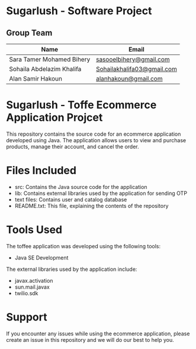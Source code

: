 # Sugarlush - Software Project
 
## Group Team
| Name | Email |
|------|-------|
| Sara Tamer Mohamed Bihery | sasooelbihery@gmail.com |
| Sohaila Abdelazim Khalifa | Sohailakhalifa03@gmail.com |
| Alan Samir Hakoun | alanhakoun@gmail.com |

# Sugarlush - Toffe Ecommerce Application Projcet 
This repository contains the source code for an ecommerce application developed using Java.
The application allows users to view and purchase products, manage their account, and cancel the order.

# Files Included
- src: Contains the Java source code for the application
- lib: Contains external libraries used by the application for sending OTP 
- text files: Contains user and catalog database
- README.txt: This file, explaining the contents of the repository

# Tools Used
The toffee application was developed using the following tools:

- Java SE Development

The external libraries used by the application include:
- javax.activation
- sun.mail.javax
- twilio.sdk

# Support
If you encounter any issues while using the ecommerce application, please create an issue in this repository and we will do our best to help you.
